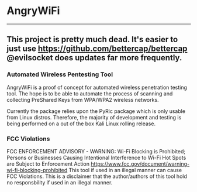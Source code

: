# AngryWiFi
-------------------------------------
## This project is pretty much dead.  It's easier to just use https://github.com/bettercap/bettercap @evilsocket does updates far more frequently. 

### Automated Wireless Pentesting Tool

AngryWiFi is a proof of concept for automated wireless penetration testing tool.  The hope is to be able to automate the process of scanning and collecting PreShared Keys from WPA/WPA2 wireless networks.  

Currently the package relies upon the PyRic package which is only usable from Linux distros.  Therefore, the majority of development and testing is being performed on a out of the box Kali Linux rolling release. 


### FCC Violations
FCC ENFORCEMENT ADVISORY - WARNING: Wi-Fi Blocking is Prohibited; Persons or Businesses Causing Intentional Interference to Wi-Fi Hot Spots are Subject to Enforcement Action
https://www.fcc.gov/document/warning-wi-fi-blocking-prohibited
This tool if used in an illegal manner can cause FCC Violations.  This is a disclaimer that the author/authors of this tool hold no responsbility if used in an illegal manner.  
